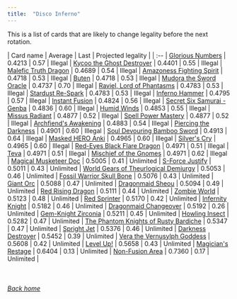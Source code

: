 ```yaml
---
title:  "Disco Inferno"
---
```


This is a list of cards that are likely to change legality before the next rotation.

| Card name | Average | Last | Projected legality |
| :-- |
[Glorious Numbers](https://db.ygoprodeck.com/card/?search=Glorious%20Numbers) | 0.4213 | 0.57 | Illegal |
[Kycoo the Ghost Destroyer](https://db.ygoprodeck.com/card/?search=Kycoo%20the%20Ghost%20Destroyer) | 0.4401 | 0.55 | Illegal |
[Malefic Truth Dragon](https://db.ygoprodeck.com/card/?search=Malefic%20Truth%20Dragon) | 0.4689 | 0.54 | Illegal |
[Amazoness Fighting Spirit](https://db.ygoprodeck.com/card/?search=Amazoness%20Fighting%20Spirit) | 0.4718 | 0.53 | Illegal |
[Buten](https://db.ygoprodeck.com/card/?search=Buten) | 0.4718 | 0.53 | Illegal |
[Mudora the Sword Oracle](https://db.ygoprodeck.com/card/?search=Mudora%20the%20Sword%20Oracle) | 0.4737 | 0.70 | Illegal |
[Raviel, Lord of Phantasms](https://db.ygoprodeck.com/card/?search=Raviel,%20Lord%20of%20Phantasms) | 0.4783 | 0.53 | Illegal |
[Stardust Re-Spark](https://db.ygoprodeck.com/card/?search=Stardust%20Re-Spark) | 0.4783 | 0.53 | Illegal |
[Inferno Hammer](https://db.ygoprodeck.com/card/?search=Inferno%20Hammer) | 0.4795 | 0.57 | Illegal |
[Instant Fusion](https://db.ygoprodeck.com/card/?search=Instant%20Fusion) | 0.4824 | 0.56 | Illegal |
[Secret Six Samurai - Genba](https://db.ygoprodeck.com/card/?search=Secret%20Six%20Samurai%20-%20Genba) | 0.4836 | 0.60 | Illegal |
[Humid Winds](https://db.ygoprodeck.com/card/?search=Humid%20Winds) | 0.4853 | 0.55 | Illegal |
[Missus Radiant](https://db.ygoprodeck.com/card/?search=Missus%20Radiant) | 0.4877 | 0.52 | Illegal |
[Spell Power Mastery](https://db.ygoprodeck.com/card/?search=Spell%20Power%20Mastery) | 0.4877 | 0.52 | Illegal |
[Archfiend's Awakening](https://db.ygoprodeck.com/card/?search=Archfiend's%20Awakening) | 0.4883 | 0.54 | Illegal |
[Piercing the Darkness](https://db.ygoprodeck.com/card/?search=Piercing%20the%20Darkness) | 0.4901 | 0.60 | Illegal |
[Soul Devouring Bamboo Sword](https://db.ygoprodeck.com/card/?search=Soul%20Devouring%20Bamboo%20Sword) | 0.4913 | 0.64 | Illegal |
[Masked HERO Anki](https://db.ygoprodeck.com/card/?search=Masked%20HERO%20Anki) | 0.4965 | 0.60 | Illegal |
[Silver's Cry](https://db.ygoprodeck.com/card/?search=Silver's%20Cry) | 0.4965 | 0.60 | Illegal |
[Red-Eyes Black Flare Dragon](https://db.ygoprodeck.com/card/?search=Red-Eyes%20Black%20Flare%20Dragon) | 0.4971 | 0.51 | Illegal |
[Teva](https://db.ygoprodeck.com/card/?search=Teva) | 0.4971 | 0.51 | Illegal |
[Mischief of the Gnomes](https://db.ygoprodeck.com/card/?search=Mischief%20of%20the%20Gnomes) | 0.4971 | 0.62 | Illegal |
[Magical Musketeer Doc](https://db.ygoprodeck.com/card/?search=Magical%20Musketeer%20Doc) | 0.5005 | 0.41 | Unlimited |
[S-Force Justify](https://db.ygoprodeck.com/card/?search=S-Force%20Justify) | 0.5011 | 0.43 | Unlimited |
[World Gears of Theurlogical Demiurgy](https://db.ygoprodeck.com/card/?search=World%20Gears%20of%20Theurlogical%20Demiurgy) | 0.5053 | 0.46 | Unlimited |
[Fossil Warrior Skull Bone](https://db.ygoprodeck.com/card/?search=Fossil%20Warrior%20Skull%20Bone) | 0.5076 | 0.43 | Unlimited |
[Giant Orc](https://db.ygoprodeck.com/card/?search=Giant%20Orc) | 0.5088 | 0.47 | Unlimited |
[Dragonmaid Sheou](https://db.ygoprodeck.com/card/?search=Dragonmaid%20Sheou) | 0.5094 | 0.49 | Unlimited |
[Red Rising Dragon](https://db.ygoprodeck.com/card/?search=Red%20Rising%20Dragon) | 0.5111 | 0.44 | Unlimited |
[Zombie World](https://db.ygoprodeck.com/card/?search=Zombie%20World) | 0.5123 | 0.48 | Unlimited |
[Red Sprinter](https://db.ygoprodeck.com/card/?search=Red%20Sprinter) | 0.5170 | 0.42 | Unlimited |
[Infernity Knight](https://db.ygoprodeck.com/card/?search=Infernity%20Knight) | 0.5182 | 0.46 | Unlimited |
[Dragonmaid Changeover](https://db.ygoprodeck.com/card/?search=Dragonmaid%20Changeover) | 0.5192 | 0.26 | Unlimited |
[Gem-Knight Zirconia](https://db.ygoprodeck.com/card/?search=Gem-Knight%20Zirconia) | 0.5211 | 0.45 | Unlimited |
[Howling Insect](https://db.ygoprodeck.com/card/?search=Howling%20Insect) | 0.5282 | 0.47 | Unlimited |
[The Phantom Knights of Rusty Bardiche](https://db.ygoprodeck.com/card/?search=The%20Phantom%20Knights%20of%20Rusty%20Bardiche) | 0.5347 | 0.47 | Unlimited |
[Spright Jet](https://db.ygoprodeck.com/card/?search=Spright%20Jet) | 0.5376 | 0.46 | Unlimited |
[Darkness Destroyer](https://db.ygoprodeck.com/card/?search=Darkness%20Destroyer) | 0.5452 | 0.39 | Unlimited |
[Vera the Vernusylph Goddess](https://db.ygoprodeck.com/card/?search=Vera%20the%20Vernusylph%20Goddess) | 0.5608 | 0.42 | Unlimited |
[Level Up!](https://db.ygoprodeck.com/card/?search=Level%20Up!) | 0.5658 | 0.43 | Unlimited |
[Magician's Restage](https://db.ygoprodeck.com/card/?search=Magician's%20Restage) | 0.6404 | 0.13 | Unlimited |
[Non-Fusion Area](https://db.ygoprodeck.com/card/?search=Non-Fusion%20Area) | 0.7360 | 0.17 | Unlimited |

<br>

###### [Back home](index)